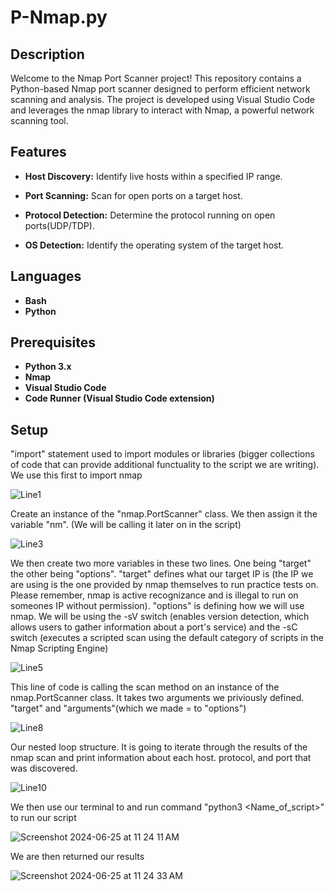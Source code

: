 # P-Nmap.py
<h2>Description</h2>

Welcome to the Nmap Port Scanner project! This repository contains a Python-based Nmap port scanner designed to perform efficient network scanning and analysis. The project is developed using Visual Studio Code and leverages the nmap library to interact with Nmap, a powerful network scanning tool.
</b>

<h2>Features</h2>

- <b>Host Discovery:</b> Identify live hosts within a specified IP range.

- <b>Port Scanning:</b> Scan for open ports on a target host.

- <b>Protocol Detection:</b> Determine the protocol running on open ports(UDP/TDP).

- <b>OS Detection:</b> Identify the operating system of the target host.
</b>

## Languages

- <b>Bash</b>
- <b>Python</b>

## Prerequisites

- <b>Python 3.x</b>
- <b>Nmap</b>
- <b>Visual Studio Code</b>
- <b>Code Runner (Visual Studio Code extension)</b>

## Setup

"import" statement used to import modules or libraries (bigger collections of code that can provide additional functuality to the script we are writing). We use this first to import nmap

![Line1](https://github.com/RightChoiceJayden/P-Nmap.py/assets/157855848/e6cedc39-b8cc-4fc6-9eba-dc66d1fd30a6)

Create an instance of the "nmap.PortScanner" class. We then assign it the variable "nm". (We will be calling it later on in the script)

![Line3](https://github.com/RightChoiceJayden/P-Nmap.py/assets/157855848/08a9aee6-888b-4f27-802e-d62b57539844)

We then create two more variables in these two lines. One being "target" the other being "options". "target" defines what our target IP is (the IP we are using is the one provided by nmap themselves to run practice tests on. Please remember, nmap is active recognizance and is illegal to run on someones IP without permission). "options" is defining how we will use nmap. We will be using the -sV switch (enables version detection, which allows users to gather information about a port's service) and the -sC switch (executes a scripted scan using the default category of scripts in the Nmap Scripting Engine)

![Line5](https://github.com/RightChoiceJayden/P-Nmap.py/assets/157855848/521ee24f-9e1c-44a7-b0cb-d47e0532170d)

This line of code is calling the scan method on an instance of the nmap.PortScanner class. It takes two arguments we priviously defined. "target" and "arguments"(which we made = to "options")

![Line8](https://github.com/RightChoiceJayden/P-Nmap.py/assets/157855848/945e4033-22b3-4820-80ca-5f9162fc1e81)

Our nested loop structure. It is going to iterate through the results of the nmap scan and print information about each host. protocol, and port that was discovered.

![Line10](https://github.com/RightChoiceJayden/P-Nmap.py/assets/157855848/82ec2654-643c-4e32-ba13-906434a4ba7a)

We then use our terminal to and run command "python3 <Name_of_script>" to run our script

![Screenshot 2024-06-25 at 11 24 11 AM](https://github.com/RightChoiceJayden/P-Nmap.py/assets/157855848/10caf1fb-19fc-4844-9ba2-1fc38d6acb2b)

We are then returned our results

![Screenshot 2024-06-25 at 11 24 33 AM](https://github.com/RightChoiceJayden/P-Nmap.py/assets/157855848/81c7350f-71b8-4b05-b242-a2b3501495cf)
